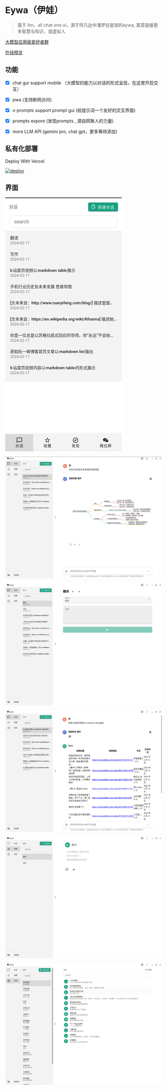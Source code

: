 # Eywa（伊娃）

> 基于 llm，all chat one ui，源于阿凡达中潘罗拉星球的eywa, 寓意链接更多智慧与知识，或虚拟人

[大模型应用层爱好者群](https://zhidayingxiao.cn/to/06g6y3)

[在线预览](https://1e1.fun)

## 功能

- [x] chat gui support mobile （大模型的能力以对话的形式呈现，在这里开启交互）

- [x] pwa (支持断网访问)

- [x] x-prompts support prompt gui (给提示词一个友好的交互界面)

- [x] prompts expore (发现prompts , 源自网聚人的力量)

- [x] more LLM API (gemini pro, chat gpt，更多等待添加)

## 私有化部署

Deploy With Vercel

[![deploy](https://camo.githubusercontent.com/0d115430c1db17132964386282927e5e313543c7d868fc06bc9a7c65d7ec974e/68747470733a2f2f76657263656c2e636f6d2f627574746f6e)](https://vercel.com/new/clone?repository-url=https://github.com/weekend-project-space/eywa-chat)


## 界面

![mobile](./data/mobile.png)

![plugins](./data/plugins.png)

![x-prompts](./data/x-prompts.png)

![chat](./data/chat.png)

![prompts](./data/prompts.png)

![discover](./data/discover.png)

